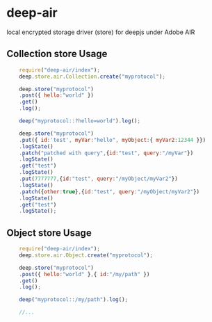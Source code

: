 # deep-air

local encrypted storage driver (store) for deepjs under Adobe AIR


## Collection store Usage 

```javascript 
	require("deep-air/index");
	deep.store.air.Collection.create("myprotocol");

	deep.store("myprotocol")
	.post({ hello:"world" })
	.get()
	.log();

	deep("myprotocol::?hello=world").log();

	deep.store("myprotocol")
	.put({ id:'test', myVar:"hello", myObject:{ myVar2:12344 }})
	.logState()
	.patch("patched with query",{id:"test", query:"/myVar"})
	.logState()
	.get("test")
	.logState()
	.put(7777777,{id:"test", query:"/myObject/myVar2"})
	.logState()
	.patch({other:true},{id:"test", query:"/myObject/myVar2"})
	.logState()
	.get("test")
	.logState();
```

## Object store Usage 

```javascript
	require("deep-air/index");
	deep.store.air.Object.create("myprotocol");

	deep.store("myprotocol")
	.post({ hello:"world" },{ id:"/my/path" })
	.get()
	.log();

	deep("myprotocol::/my/path").log();

	//...

```



